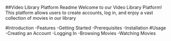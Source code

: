 ##Video Library Platform Readme
Welcome to our Video Library Platform! This platform allows users to create accounts, log in, and enjoy a vast collection of movies in our library

#Introduction
-Features
-Getting Started
-Prerequisites
-Installation
#Usage
-Creating an Account
-Logging In
-Browsing Movies
-Watching Movies

